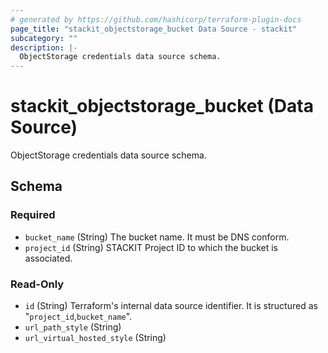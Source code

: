 ```yaml
---
# generated by https://github.com/hashicorp/terraform-plugin-docs
page_title: "stackit_objectstorage_bucket Data Source - stackit"
subcategory: ""
description: |-
  ObjectStorage credentials data source schema.
---
```


# stackit_objectstorage_bucket (Data Source)

ObjectStorage credentials data source schema.



<!-- schema generated by tfplugindocs -->
## Schema

### Required

- `bucket_name` (String) The bucket name. It must be DNS conform.
- `project_id` (String) STACKIT Project ID to which the bucket is associated.

### Read-Only

- `id` (String) Terraform's internal data source identifier. It is structured as "`project_id`,`bucket_name`".
- `url_path_style` (String)
- `url_virtual_hosted_style` (String)
